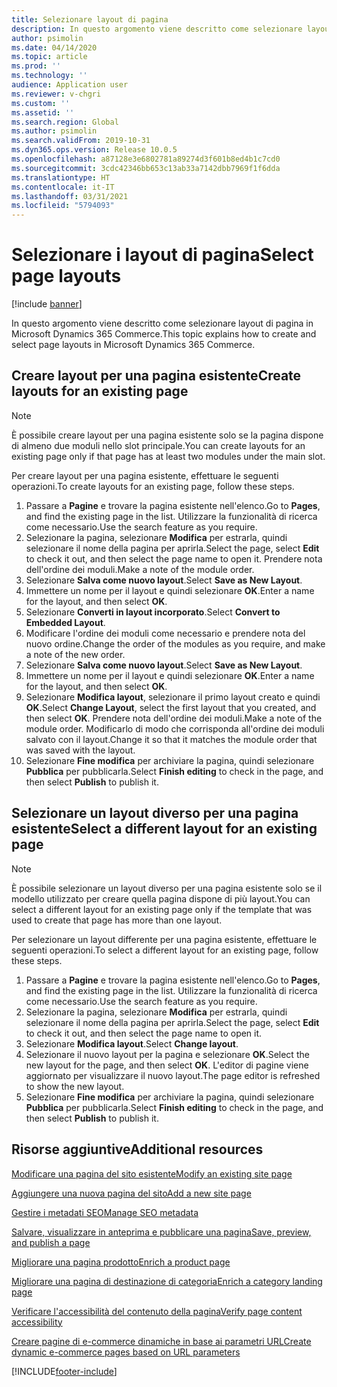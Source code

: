 ```yaml
---
title: Selezionare layout di pagina
description: In questo argomento viene descritto come selezionare layout di pagina in Microsoft Dynamics 365 Commerce.
author: psimolin
ms.date: 04/14/2020
ms.topic: article
ms.prod: ''
ms.technology: ''
audience: Application user
ms.reviewer: v-chgri
ms.custom: ''
ms.assetid: ''
ms.search.region: Global
ms.author: psimolin
ms.search.validFrom: 2019-10-31
ms.dyn365.ops.version: Release 10.0.5
ms.openlocfilehash: a87128e3e6802781a89274d3f601b8ed4b1c7cd0
ms.sourcegitcommit: 3cdc42346bb653c13ab33a7142dbb7969f1f6dda
ms.translationtype: HT
ms.contentlocale: it-IT
ms.lasthandoff: 03/31/2021
ms.locfileid: "5794093"
---
```

# <a name="select-page-layouts"></a><span data-ttu-id="bf2d1-103">Selezionare i layout di pagina</span><span class="sxs-lookup"><span data-stu-id="bf2d1-103">Select page layouts</span></span>


[!include [banner](includes/banner.md)]

<span data-ttu-id="bf2d1-104">In questo argomento viene descritto come selezionare layout di pagina in Microsoft Dynamics 365 Commerce.</span><span class="sxs-lookup"><span data-stu-id="bf2d1-104">This topic explains how to create and select page layouts in Microsoft Dynamics 365 Commerce.</span></span>

## <a name="create-layouts-for-an-existing-page"></a><span data-ttu-id="bf2d1-105">Creare layout per una pagina esistente</span><span class="sxs-lookup"><span data-stu-id="bf2d1-105">Create layouts for an existing page</span></span>

> [!NOTE]
> <span data-ttu-id="bf2d1-106">È possibile creare layout per una pagina esistente solo se la pagina dispone di almeno due moduli nello slot principale.</span><span class="sxs-lookup"><span data-stu-id="bf2d1-106">You can create layouts for an existing page only if that page has at least two modules under the main slot.</span></span>

<span data-ttu-id="bf2d1-107">Per creare layout per una pagina esistente, effettuare le seguenti operazioni.</span><span class="sxs-lookup"><span data-stu-id="bf2d1-107">To create layouts for an existing page, follow these steps.</span></span>

1. <span data-ttu-id="bf2d1-108">Passare a **Pagine** e trovare la pagina esistente nell'elenco.</span><span class="sxs-lookup"><span data-stu-id="bf2d1-108">Go to **Pages**, and find the existing page in the list.</span></span> <span data-ttu-id="bf2d1-109">Utilizzare la funzionalità di ricerca come necessario.</span><span class="sxs-lookup"><span data-stu-id="bf2d1-109">Use the search feature as you require.</span></span>
1. <span data-ttu-id="bf2d1-110">Selezionare la pagina, selezionare **Modifica** per estrarla, quindi selezionare il nome della pagina per aprirla.</span><span class="sxs-lookup"><span data-stu-id="bf2d1-110">Select the page, select **Edit** to check it out, and then select the page name to open it.</span></span> <span data-ttu-id="bf2d1-111">Prendere nota dell'ordine dei moduli.</span><span class="sxs-lookup"><span data-stu-id="bf2d1-111">Make a note of the module order.</span></span>
1. <span data-ttu-id="bf2d1-112">Selezionare **Salva come nuovo layout**.</span><span class="sxs-lookup"><span data-stu-id="bf2d1-112">Select **Save as New Layout**.</span></span>
1. <span data-ttu-id="bf2d1-113">Immettere un nome per il layout e quindi selezionare **OK**.</span><span class="sxs-lookup"><span data-stu-id="bf2d1-113">Enter a name for the layout, and then select **OK**.</span></span>
1. <span data-ttu-id="bf2d1-114">Selezionare **Converti in layout incorporato**.</span><span class="sxs-lookup"><span data-stu-id="bf2d1-114">Select **Convert to Embedded Layout**.</span></span>
1. <span data-ttu-id="bf2d1-115">Modificare l'ordine dei moduli come necessario e prendere nota del nuovo ordine.</span><span class="sxs-lookup"><span data-stu-id="bf2d1-115">Change the order of the modules as you require, and make a note of the new order.</span></span>
1. <span data-ttu-id="bf2d1-116">Selezionare **Salva come nuovo layout**.</span><span class="sxs-lookup"><span data-stu-id="bf2d1-116">Select **Save as New Layout**.</span></span>
1. <span data-ttu-id="bf2d1-117">Immettere un nome per il layout e quindi selezionare **OK**.</span><span class="sxs-lookup"><span data-stu-id="bf2d1-117">Enter a name for the layout, and then select **OK**.</span></span>
1. <span data-ttu-id="bf2d1-118">Selezionare **Modifica layout**, selezionare il primo layout creato e quindi **OK**.</span><span class="sxs-lookup"><span data-stu-id="bf2d1-118">Select **Change Layout**, select the first layout that you created, and then select **OK**.</span></span> <span data-ttu-id="bf2d1-119">Prendere nota dell'ordine dei moduli.</span><span class="sxs-lookup"><span data-stu-id="bf2d1-119">Make a note of the module order.</span></span> <span data-ttu-id="bf2d1-120">Modificarlo di modo che corrisponda all'ordine dei moduli salvato con il layout.</span><span class="sxs-lookup"><span data-stu-id="bf2d1-120">Change it so that it matches the module order that was saved with the layout.</span></span>
1. <span data-ttu-id="bf2d1-121">Selezionare **Fine modifica** per archiviare la pagina, quindi selezionare **Pubblica** per pubblicarla.</span><span class="sxs-lookup"><span data-stu-id="bf2d1-121">Select **Finish editing** to check in the page, and then select **Publish** to publish it.</span></span> 

## <a name="select-a-different-layout-for-an-existing-page"></a><span data-ttu-id="bf2d1-122">Selezionare un layout diverso per una pagina esistente</span><span class="sxs-lookup"><span data-stu-id="bf2d1-122">Select a different layout for an existing page</span></span>

> [!NOTE]
> <span data-ttu-id="bf2d1-123">È possibile selezionare un layout diverso per una pagina esistente solo se il modello utilizzato per creare quella pagina dispone di più layout.</span><span class="sxs-lookup"><span data-stu-id="bf2d1-123">You can select a different layout for an existing page only if the template that was used to create that page has more than one layout.</span></span>

<span data-ttu-id="bf2d1-124">Per selezionare un layout differente per una pagina esistente, effettuare le seguenti operazioni.</span><span class="sxs-lookup"><span data-stu-id="bf2d1-124">To select a different layout for an existing page, follow these steps.</span></span>

1. <span data-ttu-id="bf2d1-125">Passare a **Pagine** e trovare la pagina esistente nell'elenco.</span><span class="sxs-lookup"><span data-stu-id="bf2d1-125">Go to **Pages**, and find the existing page in the list.</span></span> <span data-ttu-id="bf2d1-126">Utilizzare la funzionalità di ricerca come necessario.</span><span class="sxs-lookup"><span data-stu-id="bf2d1-126">Use the search feature as you require.</span></span>
1. <span data-ttu-id="bf2d1-127">Selezionare la pagina, selezionare **Modifica** per estrarla, quindi selezionare il nome della pagina per aprirla.</span><span class="sxs-lookup"><span data-stu-id="bf2d1-127">Select the page, select **Edit** to check it out, and then select the page name to open it.</span></span>
1. <span data-ttu-id="bf2d1-128">Selezionare **Modifica layout**.</span><span class="sxs-lookup"><span data-stu-id="bf2d1-128">Select **Change layout**.</span></span>
1. <span data-ttu-id="bf2d1-129">Selezionare il nuovo layout per la pagina e selezionare **OK**.</span><span class="sxs-lookup"><span data-stu-id="bf2d1-129">Select the new layout for the page, and then select **OK**.</span></span> <span data-ttu-id="bf2d1-130">L'editor di pagine viene aggiornato per visualizzare il nuovo layout.</span><span class="sxs-lookup"><span data-stu-id="bf2d1-130">The page editor is refreshed to show the new layout.</span></span>
1. <span data-ttu-id="bf2d1-131">Selezionare **Fine modifica** per archiviare la pagina, quindi selezionare **Pubblica** per pubblicarla.</span><span class="sxs-lookup"><span data-stu-id="bf2d1-131">Select **Finish editing** to check in the page, and then select **Publish** to publish it.</span></span>

## <a name="additional-resources"></a><span data-ttu-id="bf2d1-132">Risorse aggiuntive</span><span class="sxs-lookup"><span data-stu-id="bf2d1-132">Additional resources</span></span>

[<span data-ttu-id="bf2d1-133">Modificare una pagina del sito esistente</span><span class="sxs-lookup"><span data-stu-id="bf2d1-133">Modify an existing site page</span></span>](modify-existing-page.md)

[<span data-ttu-id="bf2d1-134">Aggiungere una nuova pagina del sito</span><span class="sxs-lookup"><span data-stu-id="bf2d1-134">Add a new site page</span></span>](add-new-page.md)

[<span data-ttu-id="bf2d1-135">Gestire i metadati SEO</span><span class="sxs-lookup"><span data-stu-id="bf2d1-135">Manage SEO metadata</span></span>](manage-seo-metadata.md)

[<span data-ttu-id="bf2d1-136">Salvare, visualizzare in anteprima e pubblicare una pagina</span><span class="sxs-lookup"><span data-stu-id="bf2d1-136">Save, preview, and publish a page</span></span>](save-preview-publish-page.md)

[<span data-ttu-id="bf2d1-137">Migliorare una pagina prodotto</span><span class="sxs-lookup"><span data-stu-id="bf2d1-137">Enrich a product page</span></span>](enrich-product-page.md)

[<span data-ttu-id="bf2d1-138">Migliorare una pagina di destinazione di categoria</span><span class="sxs-lookup"><span data-stu-id="bf2d1-138">Enrich a category landing page</span></span>](enrich-category-page.md)

[<span data-ttu-id="bf2d1-139">Verificare l'accessibilità del contenuto della pagina</span><span class="sxs-lookup"><span data-stu-id="bf2d1-139">Verify page content accessibility</span></span>](verify-accessibility.md)

[<span data-ttu-id="bf2d1-140">Creare pagine di e-commerce dinamiche in base ai parametri URL</span><span class="sxs-lookup"><span data-stu-id="bf2d1-140">Create dynamic e-commerce pages based on URL parameters</span></span>](create-dynamic-pages.md)



[!INCLUDE[footer-include](../includes/footer-banner.md)]